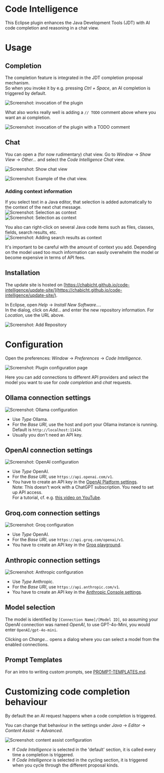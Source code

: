 # Code Intelligence

This Eclipse plugin enhances the Java Development Tools (JDT) with AI code completion and reasoning in a chat view.

# Usage

## Completion

The completion feature is integrated in the JDT completion proposal mechanism.  
So when you invoke it by e.g. pressing *Ctrl + Space*, an AI completion is triggered by default.

![Screenshot: invocation of the plugin](images/example-vanilla.png)

What also works really well is adding a `// TODO` comment above where you want an ai completion.

![Screenshot: invocation of the plugin with a TODO comment](images/example-todo-prompt.png)

## Chat

You can open a (for now rudimentary) chat view. Go to *Window* -> *Show View* -> *Other...* and select the *Code Intelligence Chat* view.

![Screenshot: Show chat view](images/show-view-chat.png)

![Screenshot: Example of the chat view.](images/chat-view-example.png)

### Adding context information

If you select text in a Java editor, that selection is added automatically to the context of the next chat message.  
![Screenshot: Selection as context](images/selection-as-context1.png)  
![Screenshot: Selection as context](images/selection-as-context2.png)

You also can right-click on several Java code items such as files, classes, fields, search results, etc.  
![Screenshot: Adding search results as context](images/add-context-search.png)

It's important to be careful with the amount of context you add. Depending on the model used too much information can easily overwhelm the model or become expensive in terms of API fees.

## Installation

The update site is hosted on [https://chabicht.github.io/code-intelligence/update-site/](https://chabicht.github.io/code-intelligence/update-site/).

In Eclipse, open *Help* -> *Install New Software...*.  
In the dialog, click on *Add...* and enter the new repository information. For *Location*, use the URL above.  

![Screenshot: Add Repository](images/image.png)

# Configuration

Open the preferences: *Window* -> *Preferences* -> *Code Intelligence*.

![Screenshot: Plugin configuration page](images/preferences.png)

Here you can add connections to different API providers and select the model you want to use for *code completion* and *chat* requests.

## Ollama connection settings

![Screenshot: Ollama configuration](images/ollama.png)

- Use *Type* Ollama.
- For the *Base URI*, use the host and port your Ollama instance is running.  
  Default is `http://localhost:11434`.
- Usually you don't need an API key.

## OpenAI connection settings

![Screenshot: OpenAI configuration](images/openai.png)

- Use *Type* OpenAI.
- For the *Base URI*, use `https://api.openai.com/v1`.
- You have to create an API key in the [OpenAI Platform settings](https://platform.openai.com/settings/organization/api-keys).  
  Note: This doesn't work with a ChatGPT subscription. You need to set up API access.  
  For a tutorial, cf. e.g. [this video on YouTube](https://www.youtube.com/watch?v=OB99E7Y1cMA).

## Groq.com connection settings

![Screenshot: Groq configuration](images/groq.png)

- Use *Type* OpenAI.
- For the *Base URI*, use `https://api.groq.com/openai/v1`.
- You have to create an API key in the [Groq playground](https://console.groq.com/keys).

## Anthropic connection settings

![Screenshot: Anthropic configuration](images/anthropic.png)

- Use *Type* Anthropic.
- For the *Base URI*, use `https://api.anthropic.com/v1`.
- You have to create an API key in the [Anthropic Console settings](https://console.anthropic.com/settings/keys).  

## Model selection

The model is identified by `[Connection Name]/[Model ID]`, so assuming your OpenAI connection was named *OpenAI*, to use GPT-4o-Mini, you would enter `OpenAI/gpt-4o-mini`.

Clicking on *Change...* opens a dialog where you can select a model from the enabled connections.

## Prompt Templates

For an intro to writing custom prompts, see [PROMPT-TEMPLATES.md](PROMPT-TEMPLATES.md).

# Customizing code completion behaviour

By default the an AI request happens when a code completion is triggered.

You can change that behaviour in the settings under *Java* -> *Editor* -> *Content Assist* -> *Advanced*.

![Screenshot: content assist configuration](images/content-assist.png)

- If *Code Intelligence* is selected in the 'default' section, it is called every time a completion is triggered.
- If *Code Intelligence* is selected in the cycling section, it is triggered when you cycle through the different proposal kinds.
